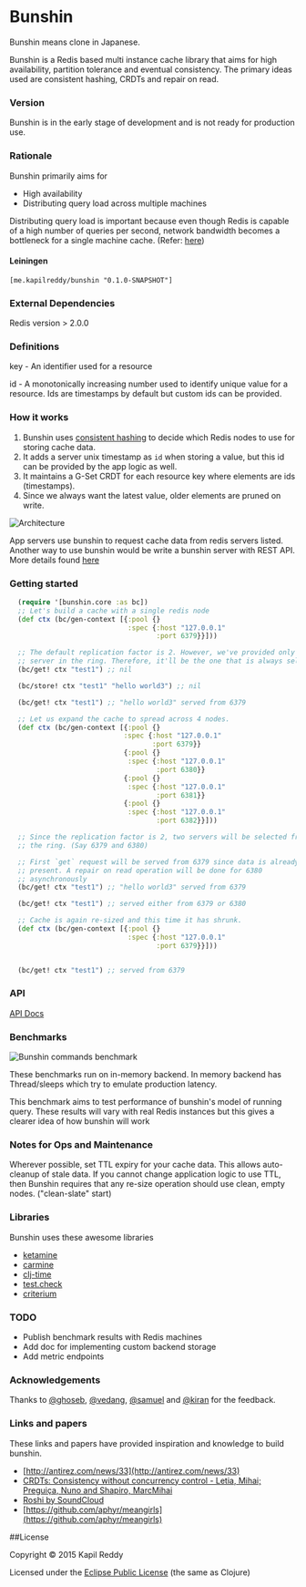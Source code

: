 # Bunshin

Bunshin means clone in Japanese.

Bunshin is a Redis based multi instance cache library that aims for high availability, partition tolerance and eventual consistency. The primary ideas used are consistent hashing, CRDTs and repair on read.


### Version
Bunshin is in the early stage of development and is not ready for production use.

### Rationale

Bunshin primarily aims for

- High availability
- Distributing query load across multiple machines

Distributing query load is important because even though Redis is capable of a high number of queries per second, network bandwidth becomes a bottleneck for a single machine cache. (Refer: [here](http://redis.io/topics/benchmarks#factors-impacting-redis-performance))


#### Leiningen
```
[me.kapilreddy/bunshin "0.1.0-SNAPSHOT"]
```

### External Dependencies

Redis version > 2.0.0


### Definitions

key - An identifier used for a resource

id - A monotonically increasing number used to identify unique value for a resource. Ids are timestamps by default but custom ids can be provided.


### How it works

1. Bunshin uses [consistent hashing](http://en.wikipedia.org/wiki/Consistent_hashing) to decide which Redis nodes to use for storing cache data.
2. It adds a server unix timestamp as `id` when storing a value, but this id can be provided by the app logic as well.
3. It maintains a G-Set CRDT for each resource key where elements are ids (timestamps).
4. Since we always want the latest value, older elements are pruned on write.

![Architecture](https://rawgithub.com/kapilreddy/bunshin/gh-pages/images/arch.svg "Bunshin Architecture")

App servers use bunshin to request cache data from redis servers listed. Another way to use bunshin would be write a bunshin server with REST API. More details found [here](https://github.com/kapilreddy/bunshin/wiki/Architecture)

### Getting started

```clojure
  (require '[bunshin.core :as bc])
  ;; Let's build a cache with a single redis node
  (def ctx (bc/gen-context [{:pool {}
                             :spec {:host "127.0.0.1"
                                    :port 6379}}]))

  ;; The default replication factor is 2. However, we've provided only one
  ;; server in the ring. Therefore, it'll be the one that is always selected.
  (bc/get! ctx "test1") ;; nil

  (bc/store! ctx "test1" "hello world3") ;; nil

  (bc/get! ctx "test1") ;; "hello world3" served from 6379

  ;; Let us expand the cache to spread across 4 nodes.
  (def ctx (bc/gen-context [{:pool {}
                            :spec {:host "127.0.0.1"
                                   :port 6379}}
                            {:pool {}
                             :spec {:host "127.0.0.1"
                                    :port 6380}}
                            {:pool {}
                             :spec {:host "127.0.0.1"
                                    :port 6381}}
                            {:pool {}
                             :spec {:host "127.0.0.1"
                                    :port 6382}}]))

  ;; Since the replication factor is 2, two servers will be selected from
  ;; the ring. (Say 6379 and 6380)

  ;; First `get` request will be served from 6379 since data is already
  ;; present. A repair on read operation will be done for 6380
  ;; asynchronously
  (bc/get! ctx "test1") ;; "hello world3" served from 6379

  (bc/get! ctx "test1") ;; served either from 6379 or 6380

  ;; Cache is again re-sized and this time it has shrunk.
  (def ctx (bc/gen-context [{:pool {}
                             :spec {:host "127.0.0.1"
                                    :port 6379}}]))


  (bc/get! ctx "test1") ;; served from 6379
```

### API

[API Docs](http://kapilreddy.github.io/bunshin/bunshin.core.html)

### Benchmarks

![Bunshin commands benchmark](benchmarks/benchmarks.png?raw=true "Bunshin commands benchmark on in-memory backend")

These benchmarks run on in-memory backend. In memory backend has Thread/sleeps which try to emulate production latency.

This benchmark aims to test performance of bunshin's model of running query. These results will vary with real Redis instances but this gives a clearer idea of how bunshin will work

### Notes for Ops and Maintenance

Wherever possible, set TTL expiry for your cache data. This allows auto-cleanup of stale data. If you cannot change application logic to use TTL, then Bunshin requires that any re-size operation should use clean, empty nodes. ("clean-slate" start)

### Libraries
Bunshin uses these awesome libraries

- [ketamine](https://github.com/ghoseb/ketamine)
- [carmine](https://github.com/ptaoussanis/carmine)
- [clj-time](https://github.com/clj-time/clj-time)
- [test.check](https://github.com/clojure/test.check)
- [criterium](https://github.com/hugoduncan/criterium)

### TODO
- Publish benchmark results with Redis machines
- Add doc for implementing custom backend storage
- Add metric endpoints

### Acknowledgements
Thanks to [@ghoseb](https://twitter.com/ghoseb), [@vedang](https://twitter.com/vedang), [@samuel](https://twitter.com/samebchase) and [@kiran](https://twitter.com/kiran_kulkarni) for the feedback.

### Links and papers
These links and papers have provided inspiration and knowledge to build bunshin.

- [http://antirez.com/news/33](http://antirez.com/news/33)
- [CRDTs: Consistency without concurrency control - Letia, Mihai; Preguiça, Nuno and Shapiro, MarcMihai](http://pagesperso-systeme.lip6.fr/Marc.Shapiro/papers/RR-6956.pdf)
- [Roshi by SoundCloud](https://github.com/soundcloud/roshi)
- [https://github.com/aphyr/meangirls](https://github.com/aphyr/meangirls)


##License

Copyright © 2015 Kapil Reddy

Licensed under the [Eclipse Public License](http://www.eclipse.org/legal/epl-v10.html) (the same as Clojure)
